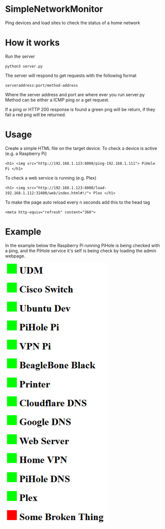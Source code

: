 # SimpleNetworkMonitor
Ping devices and load sites to check the status of a home network

# How it works
Run the server

`python3 server.py`

The server will respond to get requests with the following format

 `serveraddress:port/method-address`

Where the server address and port are where ever you run server.py
Method can be either a ICMP ping or a get request.

If a ping or HTTP 200 response is found a green png will be return, if they fail a red png will be returned.

# Usage
Create a simple HTML file on the target device.
To check a device is active (e.g. a Raspberry Pi)

`<h1> <img src="http://192.168.1.123:8000/ping-192.168.1.111"> PiHole Pi </h1>`

To check a web service is running (e.g. Plex)

`<h1> <img src="http://192.168.1.123:8000/load-192.168.1.112:32400/web/index.html#!/"> Plex </h1>`

To make the page auto reload every n seconds add this to the head tag

`<meta http-equiv="refresh" content="360">`

# Example

In the example below the Raspberry Pi running PiHole is being checked with a ping, and the PiHole service it's self is being check by loading the admin webpage.

![](Example.png)
